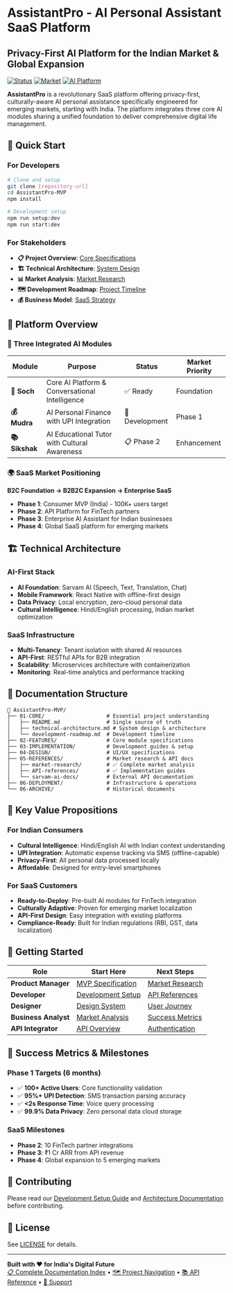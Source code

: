 # AssistantPro - AI Personal Assistant SaaS Platform
## Privacy-First AI Platform for the Indian Market & Global Expansion

[![Status](https://img.shields.io/badge/Status-MVP%20Development-blue)](./01-CORE/mvp-specification.md) 
[![Market](https://img.shields.io/badge/Primary%20Market-India-green)](./02-FEATURES/market-focus.md)
[![AI Platform](https://img.shields.io/badge/AI%20Platform-Sarvam%20AI-purple)](./05-REFERENCES/sarvam-ai-docs/)

**AssistantPro** is a revolutionary SaaS platform offering privacy-first, culturally-aware AI personal assistance specifically engineered for emerging markets, starting with India. The platform integrates three core AI modules sharing a unified foundation to deliver comprehensive digital life management.

## 🚀 **Quick Start**

### **For Developers**
```bash
# Clone and setup
git clone [repository-url]
cd AssistantPro-MVP
npm install

# Development setup
npm run setup:dev
npm run start:dev
```

### **For Stakeholders**
- **📋 Project Overview**: [Core Specifications](./01-CORE/README.md)
- **🏗️ Technical Architecture**: [System Design](./01-CORE/technical-architecture.md)
- **📊 Market Analysis**: [Market Research](./05-REFERENCES/market-research/README.md)
- **🗺️ Development Roadmap**: [Project Timeline](./01-CORE/development-roadmap.md)
- **💰 Business Model**: [SaaS Strategy](./01-CORE/mvp-specification.md#saas-positioning)

## 🎯 **Platform Overview**

### **🤖 Three Integrated AI Modules**

| Module | Purpose | Status | Market Priority |
|--------|---------|--------|-----------------|
| **🧠 Soch** | Core AI Platform & Conversational Intelligence | ✅ Ready | Foundation |
| **💰 Mudra** | AI Personal Finance with UPI Integration | 🚧 Development | Phase 1 |
| **📚 Sikshak** | AI Educational Tutor with Cultural Awareness | 📋 Phase 2 | Enhancement |

### **🌍 SaaS Market Positioning**

**B2C Foundation → B2B2C Expansion → Enterprise SaaS**

- **Phase 1**: Consumer MVP (India) - 100K+ users target
- **Phase 2**: API Platform for FinTech partners
- **Phase 3**: Enterprise AI Assistant for Indian businesses
- **Phase 4**: Global SaaS platform for emerging markets

## 🏗️ **Technical Architecture**

### **AI-First Stack**
- **AI Foundation**: Sarvam AI (Speech, Text, Translation, Chat)
- **Mobile Framework**: React Native with offline-first design
- **Data Privacy**: Local encryption, zero-cloud personal data
- **Cultural Intelligence**: Hindi/English processing, Indian market optimization

### **SaaS Infrastructure**
- **Multi-Tenancy**: Tenant isolation with shared AI resources
- **API-First**: RESTful APIs for B2B integration
- **Scalability**: Microservices architecture with containerization
- **Monitoring**: Real-time analytics and performance tracking

## 📁 **Documentation Structure**

```
📁 AssistantPro-MVP/
├── 01-CORE/                    # Essential project understanding
│   ├── README.md               # Single source of truth
│   ├── technical-architecture.md # System design & architecture
│   └── development-roadmap.md  # Development timeline
├── 02-FEATURES/                # Core module specifications  
├── 03-IMPLEMENTATION/          # Development guides & setup
├── 04-DESIGN/                  # UI/UX specifications
├── 05-REFERENCES/              # Market research & API docs
│   ├── market-research/        # ✅ Complete market analysis
│   ├── API-references/         # ✅ Implementation guides
│   └── sarvam-ai-docs/         # External API documentation
├── 06-DEPLOYMENT/              # Infrastructure & operations
└── 06-ARCHIVE/                 # Historical documents
```

## 🎯 **Key Value Propositions**

### **For Indian Consumers**
- **Cultural Intelligence**: Hindi/English AI with Indian context understanding
- **UPI Integration**: Automatic expense tracking via SMS (offline-capable)
- **Privacy-First**: All personal data processed locally
- **Affordable**: Designed for entry-level smartphones

### **For SaaS Customers**
- **Ready-to-Deploy**: Pre-built AI modules for FinTech integration
- **Culturally Adaptive**: Proven for emerging market localization
- **API-First Design**: Easy integration with existing platforms
- **Compliance-Ready**: Built for Indian regulations (RBI, GST, data localization)

## 🚀 **Getting Started**

| Role | Start Here | Next Steps |
|------|------------|------------|
| **Product Manager** | [MVP Specification](./01-CORE/mvp-specification.md) | [Market Research](./05-REFERENCES/market-research/README.md) |
| **Developer** | [Development Setup](./03-IMPLEMENTATION/development-setup.md) | [API References](./05-REFERENCES/API-references/README.md) |
| **Designer** | [Design System](./04-DESIGN/design-system.md) | [User Journey](./04-DESIGN/user-journey.md) |
| **Business Analyst** | [Market Analysis](./05-REFERENCES/market-research/target-demographics.md) | [Success Metrics](./05-REFERENCES/market-research/success-metrics.md) |
| **API Integrator** | [API Overview](./05-REFERENCES/sarvam-ai-docs/api-reference/) | [Authentication](./05-REFERENCES/API-references/authentication.md) |

## 🎯 **Success Metrics & Milestones**

### **Phase 1 Targets (6 months)**
- ✅ **100+ Active Users**: Core functionality validation
- ✅ **95%+ UPI Detection**: SMS transaction parsing accuracy
- ✅ **<2s Response Time**: Voice query processing
- ✅ **99.9% Data Privacy**: Zero personal data cloud storage

### **SaaS Milestones**
- **Phase 2**: 10 FinTech partner integrations
- **Phase 3**: ₹1 Cr ARR from API revenue
- **Phase 4**: Global expansion to 5 emerging markets

## 🤝 **Contributing**

Please read our [Development Setup Guide](./03-IMPLEMENTATION/development-setup.md) and [Architecture Documentation](./01-CORE/technical-stack.md) before contributing.

## 📄 **License**

See [LICENSE](./LICENSE) for details.

---

**Built with ❤️ for India's Digital Future**  
[📋 Complete Documentation Index](./DOCUMENT-INDEX.md) • [🗺️ Project Navigation](./PROJECT-NAVIGATION.md) • [📚 API Reference](./05-REFERENCES/) • [💬 Support](mailto:support@assistantpro.in)
